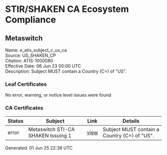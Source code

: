 # STIR/SHAKEN CA Ecosystem Compliance

## Metaswitch

Name: e_atis_subject_c_us_ca\
Source: US_SHAKEN_CP\
Citation: ATIS-1000080\
Effective Date: 06 Jun 23 00:00 UTC\
Description: Subject MUST contain a Country (C=) of "US".

### Leaf Certificates

No error, warning, or notice level issues were found

### CA Certificates

| Status | Subject | Link | Details |
|--------|---------|------|---------|
| error | Metaswitch STI-CA SHAKEN Issuing 1 | [view](../../CERTS/12d67681ec2bd575ddcb33c721fe445dc556f0e362ba5b565a1f03897cb542f6/README.md) | Subject MUST contain a Country (C=) of "US". |


Generated: 01 Jun 25 22:38 UTC